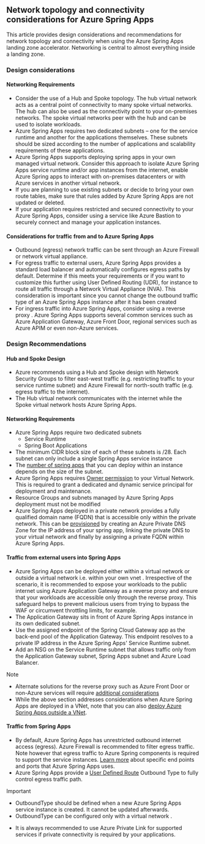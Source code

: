 <!-- Landing Zone Accelerator - Azure Spring App -Network Topology And Connectivity.MD v1 -->

## Network topology and connectivity considerations for Azure Spring Apps

This article provides design considerations and recommendations for network topology and connectivity when using the Azure Spring Apps landing zone accelerator. Networking is central to almost everything inside a landing zone.

### Design considerations

#### Networking Requirements

- Consider the use of a Hub and Spoke topology.  The hub virtual network acts as a central point of connectivity to many spoke virtual networks. The hub can also be used as the connectivity point to your on-premises networks. The spoke virtual networks peer with the hub and can be used to isolate workloads. 
- Azure Spring Apps requires two dedicated subnets – one for the service runtime and another for the applications themselves. These subnets should be sized  according to the number of applications and scalability requirements of these applications.
- Azure Spring Apps supports deploying spring apps in your own managed virtual network. Consider this approach to isolate Azure Spring Apps    service runtime and/or app instances from the internet, enable Azure Spring apps to interact with on-premises datacenters or with Azure services in another virtual network. 
- If you are planning to use existing subnets or decide to bring your own route tables, make sure that rules added by Azure  Spring Apps are not updated or deleted.
- If your application requires restricted and secured connectivity to your Azure Spring Apps, consider using a service like Azure Bastion to securely connect and manage your application instances. 

#### Considerations for traffic from and to Azure Spring Apps

- Outbound (egress) network traffic can be sent through an Azure Firewall or network virtual appliance.  
- For egress traffic to external users, Azure Spring Apps provides a standard load balancer and automatically configures egress paths by default. Determine if this meets your requirements or if you want to customize this further using User Defined Routing (UDR), for instance to route all traffic through a Network Virtual Appliance (NVA). This consideration is important since you cannot change the outbound traffic type of an Azure Spring Apps instance after it has been created    
- For ingress traffic into Azure Spring Apps, consider using a reverse proxy  . Azure Spring Apps supports several common services such as Azure Application Gateway, Azure Front Door, regional services such as Azure APIM or even non-Azure services.

### Design Recommendations

#### Hub and Spoke Design

- Azure recommends using a Hub and Spoke design with Network Security Groups to filter east-west traffic  (e.g. restricting traffic to your service runtime subnet) and Azure Firewall for north-south traffic (e.g. egress traffic to the internet).  
- The Hub virtual network communicates with the internet while the Spoke virtual network hosts Azure Spring Apps.
 
#### Networking Requirements

- Azure Spring Apps require two dedicated subnets
  - Service Runtime
  - Spring Boot Applications
- The minimum CIDR block size of each of these subnets is /28. Each subnet can only include a single Spring Apps service instance    
- The [number of spring apps](https://learn.microsoft.com/en-us/azure/spring-apps/how-to-deploy-in-azure-virtual-network?tabs=azure-portal#using-smaller-subnet-ranges) that you can deploy within an instance depends on the size of the subnet.
- Azure Spring Apps requires [Owner permission](https://learn.microsoft.com/en-us/azure/spring-apps/how-to-deploy-in-azure-virtual-network?tabs=azure-portal#grant-service-permission-to-the-virtual-network) to your Virtual Network. This is required to grant a dedicated and dynamic service principal for deployment and maintenance.
- Resource Groups and subnets managed by Azure Spring Apps deployment must not be modified
- Azure Spring Apps deployed in a private network provides a fully qualified domain name (FQDN) that is accessible only within the private network. This can be [provisioned](https://learn.microsoft.com/en-us/azure/spring-apps/access-app-virtual-network?tabs=azure-portal) by creating an Azure Private DNS Zone for the IP address of your spring app, linking the private DNS to your virtual network and finally by assigning a private FQDN within Azure Spring Apps.
 
#### Traffic from external users into Spring Apps

- Azure Spring Apps can be deployed either within a virtual network or outside a virtual network i.e. within your own vnet   . Irrespective of the scenario, it is recommended to expose your workloads to the public internet using Azure Application Gateway as a reverse proxy and ensure that your workloads are accessible only through the reverse proxy. This safeguard helps to prevent malicious users from trying to bypass the WAF or circumvent throttling limits, for example.
- The Application Gateway sits in front of Azure Spring Apps instance in its own dedicated subnet.
- Use the assigned endpoint of the Spring Cloud Gateway app as the back-end pool of the Application Gateway. This endpoint resolves to a private IP address in the Azure Spring Apps' Service Runtime subnet.
- Add an NSG on the Service Runtime subnet that allows traffic only from the Application Gateway subnet, Spring Apps subnet and Azure Load Balancer.
 
> [!NOTE]
>- Alternate solutions for the reverse proxy such as Azure Front Door or non-Azure services will require [additional considerations](https://learn.microsoft.com/en-us/azure/architecture/reference-architectures/microservices/spring-cloud-reverse-proxy)
>- While the above section addresses considerations when Azure Spring Apps are deployed in a VNet, note that you can also [deploy Azure Spring Apps outside a VNet](https://learn.microsoft.com/en-us/azure/architecture/reference-architectures/microservices/spring-cloud-reverse-proxy#azure-spring-apps-deployed-outside-your-virtual-network).
 
#### Traffic from Spring Apps

- By default, Azure Spring Apps has unrestricted outbound internet access (egress). Azure Firewall is recommended to filter egress traffic. Note however that egress traffic to Azure Spring components is required to support the service instances. [Learn more](https://learn.microsoft.com/en-us/azure/spring-apps/vnet-customer-responsibilities) about specific end points and ports that Azure Spring Apps uses.
- Azure Spring Apps provide a [User Defined Route](https://learn.microsoft.com/en-us/azure/spring-apps/concept-outbound-type) Outbound Type to fully control egress traffic path. 

> [!IMPORTANT]
>- OutboundType should be defined when a new Azure Spring Apps service instance is created. It cannot be updated afterwards. 
>- OutboundType can be configured only with a virtual network .
- It is always recommended to use Azure Private Link for supported services if private connectivity is required by your applications.  
